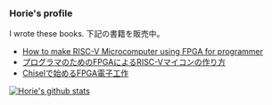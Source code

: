### Horie's profile

I wrote these books.
下記の書籍を販売中。

* [How to make RISC-V Microcomputer using FPGA for programmer](https://www.amazon.com/dp/4802098294/)
* [プログラマのためのFPGAによるRISC-Vマイコンの作り方 ](https://amzn.to/3mAlVMx)
* [Chiselで始めるFPGA電子工作](https://amzn.to/3jAEzo8)

[![Horie's github stats](https://github-readme-stats.vercel.app/api?username=horie-t)](https://github.com/anuraghazra/github-readme-stats)
